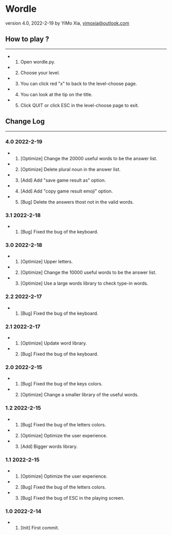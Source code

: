 # Wordle

version 4.0, 2022-2-19 by YiMo Xia, <yimoxia@outlook.com>

## How to play ?

***

- 1. Open wordle.py.
- 2. Choose your level.
- 3. You can click red "x" to back to the level-choose page.
- 4. You can look at the tip on the title.
- 5. Click QUIT or click ESC in the level-choose page to exit.

## Change Log

***

### 4.0 2022-2-19

- 1. [Optimize] Change the 20000 useful words to be the answer list.
- 2. [Optimize] Delete plural noun in the answer list.
- 3. [Add] Add "save game result as" option.
- 4. [Add] Add "copy game result emoji" option.
- 5. [Bug] Delete the answers thost not in the valid words.

### 3.1 2022-2-18

- 1. [Bug] Fixed the bug of the keyboard.

### 3.0 2022-2-18

- 1. [Optimize] Upper letters.
- 2. [Optimize] Change the 10000 useful words to be the answer list.
- 3. [Optimize] Use a large words library to check type-in words.

### 2.2 2022-2-17

- 1. [Bug] Fixed the bug of the keyboard.

### 2.1 2022-2-17

- 1. [Optimize] Update word library.
- 2. [Bug] Fixed the bug of the keyboard.

### 2.0 2022-2-15

- 1. [Bug] Fixed the bug of the keys colors.
- 2. [Optimize] Change a smaller library of the useful words.

### 1.2 2022-2-15

- 1. [Bug] Fixed the bug of the letters colors.
- 2. [Optimize] Optimize the user experience.
- 3. [Add] Bigger words library.

### 1.1 2022-2-15

- 1. [Optimize] Optimize the user experience.
- 2. [Bug] Fixed the bug of the letters colors.
- 3. [Bug] Fixed the bug of ESC in the playing screen.

### 1.0 2022-2-14

- 1. [Init] First commit.
